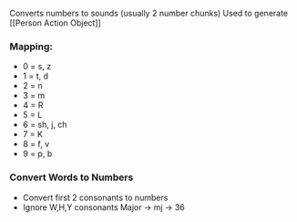 Converts numbers to sounds (usually 2 number chunks)
Used to generate [[Person Action Object]]
### Mapping:
- 0 = s, z
- 1 = t, d
- 2 = n
- 3 = m
- 4 = R
- 5 = L
- 6 = sh, j, ch
- 7 = K
- 8 = f, v
- 9 = p, b
### Convert Words to Numbers
- Convert first 2 consonants to numbers
- Ignore W,H,Y consonants
Major -> mj -> 36
